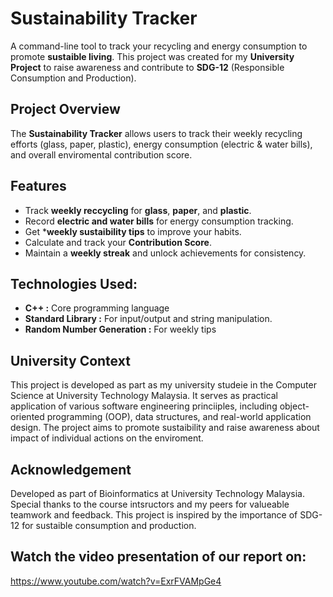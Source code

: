 # Sustainability Tracker

A command-line tool to track your recycling and energy consumption to promote **sustaible living**. This project was created for my **University Project** to raise awareness and contribute to **SDG-12** (Responsible Consumption and Production).

## Project Overview
The **Sustainability Tracker** allows users to track their weekly recycling efforts (glass, paper, plastic), energy consumption (electric & water bills), and overall enviromental contribution score.

## Features
- Track **weekly reccycling** for **glass**, **paper**, and **plastic**.
- Record **electric and water bills** for energy  consumption tracking.
- Get ***weekly sustaibility tips** to improve your habits.
- Calculate and track your **Contribution Score**.
- Maintain a **weekly streak** and unlock achievements for consistency.

## Technologies Used:
- **C++ :** Core programming language
- **Standard Library :** For input/output and string manipulation.
- **Random Number Generation :**  For weekly tips
 
## University Context
This project is developed as part as my university studeie in the Computer Science at University Technology Malaysia. It serves as practical application of various software engineering princiiples, including object-oriented programming (OOP), data structures, and real-world application design. The project aims to promote sustaibility and raise awareness about impact of individual actions on the enviroment. 

## Acknowledgement
Developed as part of Bioinformatics at University Technology Malaysia. Special thanks to the course intsructors and my peers for valueable teamwork and feedback. This project is inspired by the importance of SDG-12 for sustaible consumption and production. 

## Watch the video presentation of our report on:
https://www.youtube.com/watch?v=ExrFVAMpGe4
